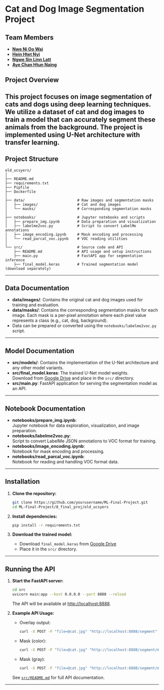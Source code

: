 # Cat and Dog Image Segmentation Project

## Team Members
- **[Nwe Ni Oo Wai](https://github.com/nwenioowai)**
- **[Hein Htet Nyi](https://github.com/HeinHtetNyi)**
- **[Ngwe Sin Linn Latt](https://github.com/NgweSin16)**
- **[Aye Chan Htun Naing](https://github.com/ayechanhtunnaing)**

## Project Overview
This project focuses on image segmentation of cats and dogs using deep learning techniques. We utilize a dataset of cat and dog images to train a model that can accurately segment these animals from the background. The project is implemented using U-Net architecture with transfer learning.
---

## Project Structure

```
old_ucsyers/
│
├── README.md
├── requirements.txt
├── Pipfile
├── Dockerfile
│
├── data/                        # Raw images and segmentation masks
│   ├── images/                  # Cat and dog images
│   └── masks/                   # Corresponding segmentation masks
│
├── notebooks/                   # Jupyter notebooks and scripts
│   ├── prepare_img.ipynb        # Data preparation and visualization
│   ├── labelme2voc.py           # Script to convert LabelMe annotations
│   ├── image_encoding.ipynb     # Mask encoding and processing
│   └── read_parcal_voc.ipynb    # VOC reading utilities
│
└── src/                         # Source code and API
    ├── README.md                # API usage and setup instructions
    ├── main.py                  # FastAPI app for segmentation inference
    ├── final_model.keras        # Trained segmentation model (download separately)
```

---

## Data Documentation

- **data/images/**: Contains the original cat and dog images used for training and evaluation.
- **data/masks/**: Contains the corresponding segmentation masks for each image. Each mask is a per-pixel annotation where each pixel value represents a class (e.g., cat, dog, background).
- Data can be prepared or converted using the `notebooks/labelme2voc.py` script.

---

## Model Documentation

- **src/models/**: Contains the implementation of the U-Net architecture and any other model variants.
- **src/final_model.keras**: The trained U-Net model weights.  
  Download from [Google Drive](https://drive.google.com/file/d/1lbS_cL5HbV-P6PfOvGHTuAFs88H3w-ty/view?usp=sharing) and place in the `src/` directory.
- **src/main.py**: FastAPI application for serving the segmentation model as an API.

---

## Notebook Documentation

- **notebooks/prepare_img.ipynb**:  
  Jupyter notebook for data exploration, visualization, and image preparation.
- **notebooks/labelme2voc.py**:  
  Script to convert LabelMe JSON annotations to VOC format for training.
- **notebooks/image_encoding.ipynb**:  
  Notebook for mask encoding and processing.
- **notebooks/read_parcal_voc.ipynb**:  
  Notebook for reading and handling VOC format data.

---

## Installation

1. **Clone the repository:**
   ```sh
   git clone https://github.com/yourusername/ML-Final-Project.git
   cd ML-Final-Project/8_final_proj/old_ucsyers
   ```

2. **Install dependencies:**
   ```sh
   pip install -r requirements.txt
   ```

3. **Download the trained model:**
   - Download `final_model.keras` from [Google Drive](https://drive.google.com/file/d/1lbS_cL5HbV-P6PfOvGHTuAFs88H3w-ty/view?usp=sharing)
   - Place it in the `src/` directory.

---

## Running the API

1. **Start the FastAPI server:**
   ```sh
   cd src
   uvicorn main:app --host 0.0.0.0 --port 8888 --reload
   ```
   The API will be available at [http://localhost:8888](http://localhost:8888).

2. **Example API Usage:**
   - Overlay output:
     ```sh
     curl -X POST -F "file=@cat.jpg" "http://localhost:8888/segment" --output overlay.png
     ```
   - Mask (color):
     ```sh
     curl -X POST -F "file=@cat.jpg" "http://localhost:8888/segment/mask?format=color" --output mask_color.png
     ```
   - Mask (gray):
     ```sh
     curl -X POST -F "file=@cat.jpg" "http://localhost:8888/segment/mask?format=gray" --output mask_gray.png
     ```

   See [`src/README.md`](src/README.md) for full API documentation.

---
